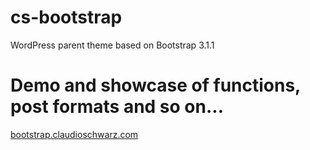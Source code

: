 cs-bootstrap
============

WordPress parent theme based on Bootstrap 3.1.1

Demo and showcase of functions, post formats and so on...
=========================================================

[bootstrap.claudioschwarz.com](http://bootstrap.claudioschwarz.com/)